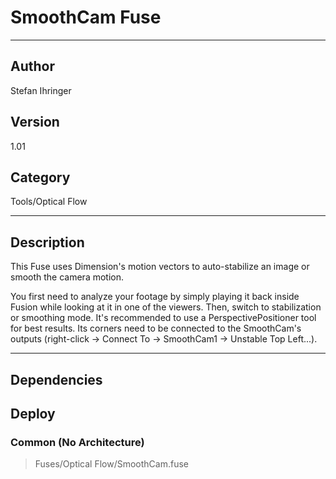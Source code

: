 # SmoothCam Fuse
___

## Author
Stefan Ihringer

## Version
1.01

## Category
Tools/Optical Flow

___

## Description
This Fuse uses Dimension's motion vectors to auto-stabilize an image or smooth the camera motion.<p>You first need to analyze your footage by simply playing it back inside Fusion while looking at it in one of the viewers. Then, switch to stabilization or smoothing mode. It's recommended to use a PerspectivePositioner tool for best results. Its corners need to be connected to the SmoothCam's outputs (right-click -> Connect To -> SmoothCam1 -> Unstable Top Left...).

___

## Dependencies

## Deploy

### Common (No Architecture)

> Fuses/Optical Flow/SmoothCam.fuse  
